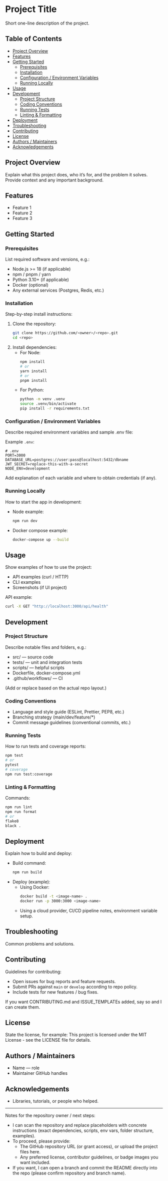 # Project Title

Short one-line description of the project.

## Table of Contents
- [Project Overview](#project-overview)
- [Features](#features)
- [Getting Started](#getting-started)
  - [Prerequisites](#prerequisites)
  - [Installation](#installation)
  - [Configuration / Environment Variables](#configuration--environment-variables)
  - [Running Locally](#running-locally)
- [Usage](#usage)
- [Development](#development)
  - [Project Structure](#project-structure)
  - [Coding Conventions](#coding-conventions)
  - [Running Tests](#running-tests)
  - [Linting & Formatting](#linting--formatting)
- [Deployment](#deployment)
- [Troubleshooting](#troubleshooting)
- [Contributing](#contributing)
- [License](#license)
- [Authors / Maintainers](#authors--maintainers)
- [Acknowledgements](#acknowledgements)

## Project Overview
Explain what this project does, who it’s for, and the problem it solves. Provide context and any important background.

## Features
- Feature 1
- Feature 2
- Feature 3

## Getting Started

### Prerequisites
List required software and versions, e.g.:
- Node.js >= 18 (if applicable)
- npm / pnpm / yarn
- Python 3.10+ (if applicable)
- Docker (optional)
- Any external services (Postgres, Redis, etc.)

### Installation
Step-by-step install instructions:

1. Clone the repository:
   ```bash
   git clone https://github.com/<owner>/<repo>.git
   cd <repo>
   ```
2. Install dependencies:
   - For Node:
     ```bash
     npm install
     # or
     yarn install
     # or
     pnpm install
     ```
   - For Python:
     ```bash
     python -m venv .venv
     source .venv/bin/activate
     pip install -r requirements.txt
     ```

### Configuration / Environment Variables
Describe required environment variables and sample .env file:

Example `.env`:
```
# .env
PORT=3000
DATABASE_URL=postgres://user:pass@localhost:5432/dbname
JWT_SECRET=replace-this-with-a-secret
NODE_ENV=development
```

Add explanation of each variable and where to obtain credentials (if any).

### Running Locally
How to start the app in development:
- Node example:
  ```bash
  npm run dev
  ```
- Docker compose example:
  ```bash
  docker-compose up --build
  ```

## Usage
Show examples of how to use the project:
- API examples (curl / HTTP)
- CLI examples
- Screenshots (if UI project)

API example:
```bash
curl -X GET "http://localhost:3000/api/health"
```

## Development

### Project Structure
Describe notable files and folders, e.g.:
- src/ — source code
- tests/ — unit and integration tests
- scripts/ — helpful scripts
- Dockerfile, docker-compose.yml
- .github/workflows/ — CI

(Add or replace based on the actual repo layout.)

### Coding Conventions
- Language and style guide (ESLint, Prettier, PEP8, etc.)
- Branching strategy (main/dev/feature/*)
- Commit message guidelines (conventional commits, etc.)

### Running Tests
How to run tests and coverage reports:
```bash
npm test
# or
pytest
# coverage
npm run test:coverage
```

### Linting & Formatting
Commands:
```bash
npm run lint
npm run format
# or
flake8
black .
```

## Deployment
Explain how to build and deploy:
- Build command:
  ```bash
  npm run build
  ```
- Deploy (example):
  - Using Docker:
    ```bash
    docker build -t <image-name> .
    docker run -p 3000:3000 <image-name>
    ```
  - Using a cloud provider, CI/CD pipeline notes, environment variable setup.

## Troubleshooting
Common problems and solutions.

## Contributing
Guidelines for contributing:
- Open issues for bug reports and feature requests.
- Submit PRs against `main` or `develop` according to repo policy.
- Include tests for new features / bug fixes.

If you want CONTRIBUTING.md and ISSUE_TEMPLATEs added, say so and I can create them.

## License
State the license, for example:
This project is licensed under the MIT License - see the LICENSE file for details.

## Authors / Maintainers
- Name <email> — role
- Maintainer GitHub handles

## Acknowledgements
- Libraries, tutorials, or people who helped.

---
Notes for the repository owner / next steps:
- I can scan the repository and replace placeholders with concrete instructions (exact dependencies, scripts, env vars, folder structure, examples).
- To proceed, please provide:
  - The GitHub repository URL (or grant access), or upload the project files here.
  - Any preferred license, contributor guidelines, or badge images you want included.
- If you want, I can open a branch and commit the README directly into the repo (please confirm repository and branch name).
